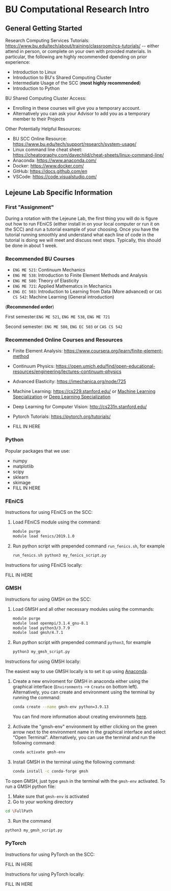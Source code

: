 # BU Computational Research Intro


## General Getting Started

Research Computing Services Tutorials: https://www.bu.edu/tech/about/training/classroom/rcs-tutorials/ -- either attend in person, or complete on your own with provided materials. In particular, the following are highly recommended dpending on prior experience:
* Introduction to Linux
* Introduction to BU's Shared Computing Cluster
* Intermediate Usage of the SCC (**most highly recommended**)
* Introduction to Python

BU Shared Computing Cluster Access:
* Enrolling in these courses will give you a temporary account. 
* Alternatively you can ask your Advisor to add you as a temporary member to their Projects

Other Potentially Helpful Resources:
* BU SCC Online Resource: https://www.bu.edu/tech/support/research/system-usage/
* Linux command line cheat sheet: https://cheatography.com/davechild/cheat-sheets/linux-command-line/
* Anaconda: https://www.anaconda.com/
* Docker: https://www.docker.com/
* GitHub: https://docs.github.com/en
* VSCode: https://code.visualstudio.com/

## Lejeune Lab Specific Information

### First "Assignment"
During a rotation with the Lejeune Lab, the first thing you will do is figure out how to run FEniCS (either install in on your local computer or run it on the SCC) and run a tutorial example of your choosing. Once you have the tutorial running smoothly and understand what each line of code in the tutorial is doing we will meet and discuss next steps. Typically, this should be done in about 1 week.

### Recommended BU Courses
* `ENG ME 521`: Continuum Mechanics 
* `ENG ME 538`: Introduction to Finite Element Methods and Analysis
* `ENG ME 580`: Theory of Elasticity
* `ENG ME 721`: Applied Mathematics in Mechanics
* `ENG EC 503`: Introduction to Learning from Data (More advanced) or `CAS CS 542`: Machine Learning (General introduction)

(**Recommended order**)

First semester:`ENG ME 521`, `ENG ME 538`, `ENG ME 721`

Second semester: `ENG ME 580`, `ENG EC 503` or `CAS CS 542`

### Recommended Online Courses and Resources
* Finite Element Analysis: https://www.coursera.org/learn/finite-element-method
* Continuum Physics: https://open.umich.edu/find/open-educational-resources/engineering/lectures-continuum-physics
* Advanced Elasticity: https://imechanica.org/node/725
* Machine Learning: https://cs229.stanford.edu/ or [Machine Learning Specialization](https://www.coursera.org/specializations/machine-learning-introduction?utm_source=gg&utm_medium=sem&utm_campaign=07_Machine_Learning_Stanford_Search-US&utm_content=B2C&campaignid=685340575&adgroupid=32639001781&device=c&keyword=machine%20learning%20techniques&matchtype=b&network=g&devicemodel=&adpostion=&creativeid=606802906474&hide_mobile_promo=&gclid=Cj0KCQiAg_KbBhDLARIsANx7wAxZRh6MDeb8VTJtdWNTyiwTonwTS4TRGD7yiviQRIKmJlVrSai6dwIaAjVfEALw_wcB#courses) or [Deep Learning Specialization](https://www.coursera.org/specializations/deep-learning?utm_source=gg&utm_medium=sem&utm_campaign=07_Machine_Learning_Stanford_Search-US&utm_content=B2C&campaignid=685340575&adgroupid=32639001781&device=c&keyword=machine%20learning%20techniques&matchtype=b&network=g&devicemodel=&adpostion=&creativeid=606802906474&hide_mobile_promo=&gclid=Cj0KCQiAg_KbBhDLARIsANx7wAxZRh6MDeb8VTJtdWNTyiwTonwTS4TRGD7yiviQRIKmJlVrSai6dwIaAjVfEALw_wcB#courses)

* Deep Learning for Computer Vision: http://cs231n.stanford.edu/
* Pytorch Tutorials: https://pytorch.org/tutorials/
* FILL IN HERE

### Python
Popular packages that we use:
* numpy
* matplotlib
* scipy
* sklearn
* skimage
* FILL IN HERE

### FEniCS
Instructions for using FEniCS on the SCC:
1. Load FEniCS module using the command: 
    
    ```bash 
    module purge
    module load fenics/2019.1.0 
    ```
2. Run python script with prepended command `run_fenics.sh`, for example 
    
    ``` bash 
    run_fenics.sh python3 my_fenics_script.py
    ```
Instructions for using FEniCS locally:

FILL IN HERE

### GMSH
Instructions for using GMSH on the SCC:

1. Load GMSH and all other necessary modules using the commands: 
    
    ```bash 
    module purge
    module load openmpi/3.1.4_gnu-8.1
    module load python3/3.7.9
    module load gmsh/4.7.1
    ```
2. Run python script with prepended command `python3`, for example 
    
    ``` bash 
    python3 my_gmsh_script.py
    ```

Instructions for using GMSH locally:

The easiest way to use GMSH locally is to set it up using [Anaconda](https://www.anaconda.com/).
1. Create a new enviroment for GMSH in anaconda either using the graphical interface (`Environments` --> `Create` on bottom left).
    Alternatively, you can create and environment using the terminal by running the command: 
    
    ```bash
    conda create --name gmsh-env python=3.9.13
    ```
    
    You can find more information about creating environmets [here](https://conda.io/projects/conda/en/latest/user-guide/tasks/manage-environments.html).

2. Activate the "gmsh-env" environment by either clicking on the green arrow next to the environment name in the graphical interface and select "Open Terminal". Alternatively, you can use the terminal and run the following command:

    ```bash 
    conda activate gmsh-env
    ```
3. Install GMSH in the terminal using the following command:

    ```bash
    conda install -c conda-forge gmsh
    ```

To open GMSH, just type `gmsh` in the terminal with the `gmsh-env` activated.
To run a GMSH python file:

1. Make sure that `gmsh-env` is activated
2. Go to your working directory

```bash
cd \FullPath
```
3. Run the command

```bash 
python3 my_gmsh_script.py
```
### PyTorch
Instructions for using PyTorch on the SCC:

FILL IN HERE

Instructions for using PyTorch locally:

FILL IN HERE

